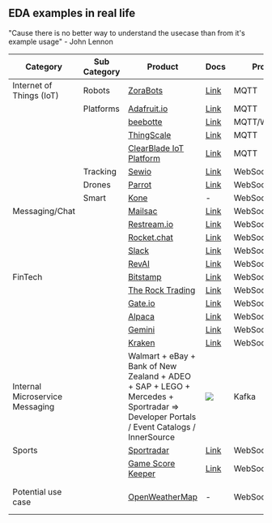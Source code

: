 ## EDA examples in real life

"Cause there is no better way to understand the usecase than from it's example usage" - John Lennon

Category | Sub Category | Product | Docs | Protocol | Using AsyncAPI?
---|---|---|---|---|---
|Internet of Things (IoT) | Robots | [ZoraBots](https://zorabots.be/) | [Link](https://docs.zoracloud.com/dev-mqtt-docs/latest/) | MQTT | [YES](https://bitbucket.org/qbmt/zbos-mqtt-api/src/master/)
| | Platforms | [Adafruit.io](https://io.adafruit.com/)| [Link](https://io.adafruit.com/api/docs/mqtt.html#adafruit-io-mqtt-api) | MQTT | ?
| | | [beebotte](https://beebotte.com/)| [Link](https://beebotte.com/docs/mqtt) | MQTT/WebSocket | ?
| | | [ThingScale](https://thingscale.io/) | [Link](https://sensinics.atlassian.net/wiki/spaces/TD/pages/491639/Using+MQTT#MQTT-Endpoint) | MQTT | ?
| | | [ClearBlade IoT Platform](https://docs.clearblade.com/v/4/messaging/) | [Link](https://docs.clearblade.com/v/4/messaging/) | MQTT | ?
| | Tracking | [Sewio](https://www.sewio.net/) | [Link](https://docs.sewio.net/docs/websockets-api-3244447.html) | WebSocket | ?
| | Drones | [Parrot](https://www.parrot.com/) | [Link](https://developer.parrot.com/docs/webserver-api/module_info.html#module-info-websocket-events-v1) | WebSocket | ?
| | Smart | [Kone](https://www.kone.com/en/) | - | WebSocket | [YES](https://www.kone.com/en/)
| Messaging/Chat | | [Mailsac](https://mailsac.com/) | [Link](https://mailsac.com/docs/api/#tag/Web-Sockets) | WebSocket | ?
| | | [Restream.io](https://restream.io) | [Link](https://developers.restream.io/docs#chat-getting-started) | WebSocket | ?
| | | [Rocket.chat](https://rocket.chat/) | [Link](https://developer.rocket.chat/reference/api/realtime-api) | WebSocket | ?
| | | [Slack](https://slack.com) | [Link](https://api.slack.com/rtm) | WebSocket | [YES](https://github.com/slackapi/slack-api-specs/blob/master/events-api/slack_events_api_async_v1.json)
| | | [RevAI](https://rev.ai/) | [Link](https://docs.rev.ai/api/streaming/) | WebSocket | ?
| FinTech | | [Bitstamp](https://www.bitstamp.net/) | [Link](https://www.bitstamp.net/websocket/v2/) | WebSocket | ?
| | | [The Rock Trading](https://therocktrading.com/en/) | [Link](https://api.therocktrading.com/doc/websocket/index.html) | WebSocket | ?
| | | [Gate.io](https://www.gate.io/) | [Link](https://www.gate.io/api2) | WebSocket | ?
| | | [Alpaca](https://alpaca.markets/) | [Link](https://alpaca.markets/docs/api-references/market-data-api/news-data/realtime/) | WebSocket | ?
| | | [Gemini](https://www.gemini.com/) | [Link](https://docs.gemini.com/websocket-api/#market-data) | WebSocket | ?
| | | [Kraken](https://www.kraken.com/) | [Link](https://docs.kraken.com/websockets/) | WebSocket | ?
| Internal Microservice Messaging | | Walmart + eBay + Bank of New Zealand + ADEO + SAP + LEGO + Mercedes + Sportradar => Developer Portals / Event Catalogs / InnerSource | ![](https://media.giphy.com/media/TL5XQpSpASo4U/giphy.gif) | Kafka | YES but ![](https://media.giphy.com/media/10FkYiZ6HmUmGY/giphy.gif) except for [Official Case Studies](https://www.asyncapi.com/casestudies)
| Sports | | [Sportradar](https://sportradar.com/) | [Link](https://developer.sportradar.com/docs/read/Home) | WebSocket | YES
| | | [Game Score Keeper](https://gamescorekeeper.com/) | [Link](https://docs.gamescorekeeper.com/#live_api_2_0) | WebSocket | ?
| Potential use case |  | [OpenWeatherMap](https://openweathermap.org/) | - | WebSocket | [YES](https://ably.com/hub/ably-openweathermap/) thanks to Ably
